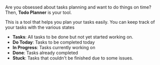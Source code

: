 Are you obsessed about tasks planning and want to do things on time? Then, **Todo Planner** is your tool.

This is a tool that helps you plan your tasks easily. You can keep track of your tasks with the various states
- **Tasks**: All tasks to be done but not yet started working on.
- **Do Today**: Tasks to be completed today
- **In Progress**: Tasks currently working on
- **Done**: Tasks already completed
- **Stuck**: Tasks that couldn't be finished due to some issues.